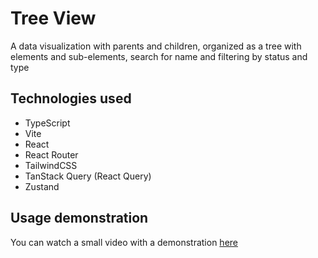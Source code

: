 # Tree View

A data visualization with parents and children, organized as a tree with elements and sub-elements, search for name and filtering by status and type

## Technologies used

- TypeScript
- Vite
- React
- React Router
- TailwindCSS
- TanStack Query (React Query)
- Zustand

## Usage demonstration
You can watch a small video with a demonstration [here](https://www.loom.com/share/c9cbc8aa59164a8ca6fb5bf1587ea403?sid=6744d723-f940-4994-a95b-d7674f2c6325)